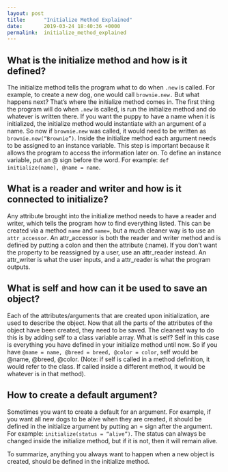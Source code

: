 ```yaml
---
layout: post
title:      "Initialize Method Explained"
date:       2019-03-24 18:40:36 +0000
permalink:  initialize_method_explained
---
```



## What is the initialize method and how is it defined?
The initialize method tells the program what to do when `.new` is called. For example, to create a new dog, one would call `brownie.new.` But what happens next? That’s where the initialize method comes in. The first thing the program will do when `.new` is called, is run the initialize method and do whatever is written there. If you want the puppy to have a name when it is initialized, the initialize method would instantiate with an argument of a name. So now if `brownie.new` was called, it would need to be written as `brownie.new(“Brownie”)`. 
Inside the initialize method each argument needs to be assigned to an instance variable. This step is important because it allows the program to access the information later on. To define an instance variable, put an @ sign before the word. For example: `def initialize(name), @name = name`.

## What is a reader and writer and how is it connected to initialize?
Any attribute brought into the initialize method needs to have a reader and writer, which tells the program how to find everything listed. This can be created via a method `name` and `name=`, but a much cleaner way is to use an `attr_accessor`. An attr_accessor is both the reader and writer method and is defined by putting a colon and then the attribute (:name). If you don’t want the property to be reassigned by a user, use an attr_reader instead. An attr_writer is what the user inputs, and a attr_reader is what the program outputs. 

## What is self and how can it be used to save an object?
Each of the attributes/arguments that are created upon initialization, are used to describe the object. Now that all the parts of the attributes of the object have been created, they need to be saved. The cleanest way to do this is by adding self to a class variable array. What is self? Self in this case is everything you have defined in your initialize method until now. So if you have `@name = name, @breed = breed, @color = color`, self would be @name, @breed, @color. (Note: if self is called in a method definition, it would refer to the class. If called inside a different method, it would be whatever is in that method). 

## How to create a default argument?
Sometimes you want to create a default for an argument. For example, if you want all new dogs to be alive when they are created, it should be defined in the initialize argument by putting an = sign after the argument. For example: `initialize(status = “alive”)`. The status can always be changed inside the initialize method, but if it is not, then it will remain alive.

To summarize, anything you always want to happen when a new object is created, should be defined in the initialize method. 

